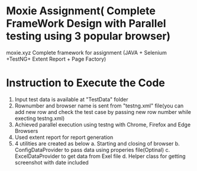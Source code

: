 # Moxie Assignment( Complete FrameWork Design with Parallel testing using 3 popular browser)
moxie.xyz Complete framework for assignment (JAVA + Selenium +TestNG+ Extent Report + Page Factory)

# Instruction to Execute the Code
1. Input test data is available at "TestData" folder
2. Rownumber and browser name is sent from "testng.xml" file(you can add new row and check the test case by passing new row number while execting testng.xml)
3. Achieved parallel execution using testng with Chrome, Firefox and Edge Browsers
4. Used extent report for report generation
5. 4 utilities are created as below
  a. Starting and closing of browser
  b. ConfigDataProvider to pass data using properies file(Optinal)
  c. ExcelDataProvider to get data from Exel file
  d. Helper class for getting screenshot with date included
 

